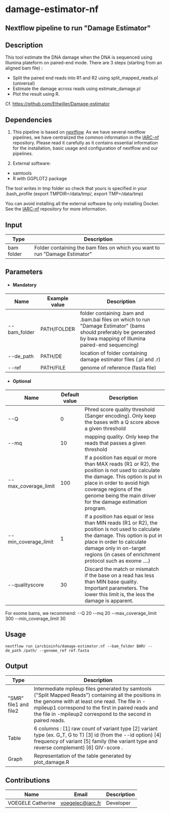# damage-estimator-nf
## Nextflow pipeline to run "Damage Estimator"

## Description
This tool estimate the DNA damage when the DNA is sequenced using Illumina plateform on paired-end mode. There are 3 steps (starting from an aligned bam file) :
- Split the paired end reads into R1 and R2 using split_mapped_reads.pl (universal)
- Estimate the damage across reads using estimate_damage.pl
- Plot the result using R.

Cf. https://github.com/Ettwiller/Damage-estimator

## Dependencies

1. This pipeline is based on [nextflow](https://www.nextflow.io). As we have several nextflow pipelines, we have centralized the common information in the [IARC-nf](https://github.com/IARCbioinfo/IARC-nf) repository. Please read it carefully as it contains essential information for the installation, basic usage and configuration of nextflow and our pipelines.

2. External software:
- samtools
- R with GGPLOT2 package

The tool writes in tmp folder so check that yours is specified in your .bash_profile (export TMPDIR=/data/tmp/, export TMP=/data/tmp)

You can avoid installing all the external software by only installing Docker. See the [IARC-nf](https://github.com/IARCbioinfo/IARC-nf) repository for more information.

## Input
  | Type      | Description     |
  |-----------|---------------|
  | bam folder    | Folder containing the bam files on which you want to run "Damage Estimator"|

## Parameters

* #### Mandatory
| Name               | Example value | Description     |
|--------------------|---------------|-----------------| 
| --bam_folder       |            PATH/FOLDER | folder containing .bam and .bam.bai files on which to run "Damage Estimator" (bams should preferably be generated by bwa mapping of Illumina paired-end sequencing) |
| --de_path          |            PATH/DE | location of folder containing damage estimator files (.pl and .r) |
| --ref              |            PATH/FILE | genome of reference (fasta file) |

 * #### Optional
| Name                 | Default value | Description     |
|----------------------|---------------|-----------------| 
| --Q                  |            0 | Phred score quality threshold (Sanger encoding). Only keep the bases with a Q score above a given threshold |
| --mq                 |            10 | mapping quality. Only keep the reads that passes a given threshold |
| --max_coverage_limit |            100 | If a position has equal or more than MAX reads (R1 or R2), the position is not used to calculate the damage. This option is put in place in order to avoid high coverage regions of the genome being the main driver for the damage estimation program. |
| --min_coverage_limit |            1 | If a position has equal or less than MIN reads (R1 or R2), the position is not used to calculate the damage. This option is put in place in order to calculate damage only in on-target regions (in cases of enrichment protocol such as exome ....) |
| --qualityscore       |            30 | Discard the match or mismatch if the base on a read has less than MIN base quality. Important parameters. The lower this limit is, the less the damage is apparent. |

For exome bams, we recommend: --Q 20 --mq 20 --max_coverage_limit 300 --min_coverage_limit 30

## Usage 

```
nextflow run iarcbioinfo/damage-estimator.nf --bam_folder BAM/ --de_path /path/ --genome_ref ref.fasta
```

## Output

  | Type      | Description     |
  |-----------|---------------|
  | "SMR" file1 and file2   | Intermediate mpileup files generated by samtools ("Split Mapped Reads") containing all the positions in the genome with at least one read. The file in -mpileup1 correspond to the first in paired reads and the file in -mpileup2 correspond to the second in paired reads. |
  | Table    |  6 columns : [1] raw count of variant type [2] variant type (ex. G_T, G to T) [3] id (from the --id option) [4] frequency of variant [5] family (the variant type and reverse complement) [6] GIV-score . |
  | Graph    | Representation of the table generated by plot_damage.R |
 
  
## Contributions

  | Name      | Email | Description     |
  |-----------|---------------|-----------------| 
  | VOEGELE Catherine    |            voegelec@iarc.fr | Developer|
  
